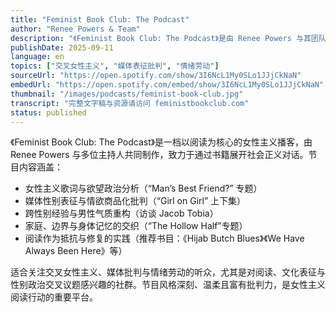 ```yaml
---
title: "Feminist Book Club: The Podcast"
author: "Renee Powers & Team"
description: "《Feminist Book Club: The Podcast》是由 Renee Powers 与其团队主持的交叉女性主义播客，围绕书籍展开社会正义对话。节目以阅读为行动主义工具，探讨性别、种族、欲望与文化表征等议题。内容涵盖女性主义文学批评、跨性别经验、媒体性别政治与情欲商品化等主题，风格融合批判性分析与亲密对话。Spotify 评分为 4.8（25 条评论），在女性主义阅读社群中广受欢迎。"
publishDate: 2025-09-11
language: en
topics: ["交叉女性主义", "媒体表征批判", "情绪劳动"]
sourceUrl: "https://open.spotify.com/show/3I6NcL1My0SLo1JJjCkNaN"
embedUrl: "https://open.spotify.com/embed/show/3I6NcL1My0SLo1JJjCkNaN"
thumbnail: "/images/podcasts/feminist-book-club.jpg"
transcript: "完整文字稿与资源请访问 feministbookclub.com"
status: published
---
```


《Feminist Book Club: The Podcast》是一档以阅读为核心的女性主义播客，由 Renee Powers 与多位主持人共同制作，致力于通过书籍展开社会正义对话。节目内容涵盖：

- 女性主义歌词与欲望政治分析（“Man’s Best Friend?” 专题）
- 媒体性别表征与情欲商品化批判（“Girl on Girl” 上下集）
- 跨性别经验与男性气质重构（访谈 Jacob Tobia）
- 家庭、边界与身体记忆的交织（“The Hollow Half”专题）
- 阅读作为抵抗与修复的实践（推荐书目：《Hijab Butch Blues》《We Have Always Been Here》等）

适合关注交叉女性主义、媒体批判与情绪劳动的听众，尤其是对阅读、文化表征与性别政治交叉议题感兴趣的社群。节目风格深刻、温柔且富有批判力，是女性主义阅读行动的重要平台。
